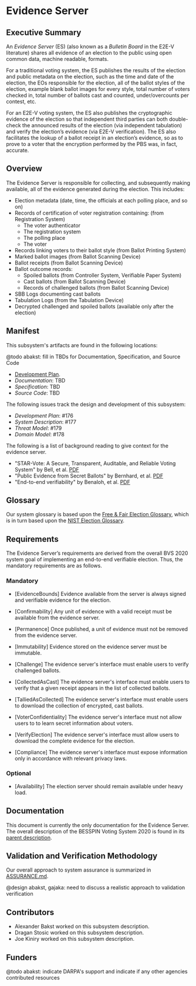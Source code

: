 # Evidence Server

## Executive Summary

An *Evidence Server* (ES) (also known as a *Bulletin Board* in the E2E-V
literature) shares all evidence of an election to the public using
open common data, machine readable, formats.

For a traditional voting system, the ES publishes the results of the
election and public metadata on the election, such as the time and
date of the election, the EOs responsible for the election, all of the
ballot styles of the election, example blank ballot images for every
style, total number of voters checked in, total number of ballots cast
and counted, under/overcounts per contest, etc.

For an E2E-V voting system, the ES also publishes the cryptographic
evidence of the election so that independent third parties can both
double-check the announced results of the election (via independent
tabulation) and verify the election’s evidence (via E2E-V
verification).  The ES also facilitates the lookup of a ballot receipt
in an election’s evidence, so as to prove to a voter that the
encryption performed by the PBS was, in fact, accurate.

## Overview

The Evidence Server is responsible for collecting, and subsequently making
available, all of the evidence generated during the election. This includes:

- Election metadata (date, time, the officials at each polling place, and so on)
- Records of certification of voter registration containing: (from Registration System)
    - The voter authenticator
    - The registration system
    - The polling place
    - The voter
- Records linking voters to their ballot style (from Ballot Printing System)
- Marked ballot images (from Ballot Scanning Device)
- Ballot receipts (from Ballot Scanning Device)
- Ballot outcome records:
    - Spoiled ballots (from Controller System, Verifiable Paper System)
    - Cast ballots (from Ballot Scanning Device)
    - Records of challenged ballots (from Ballot Scanning Device)
- SBB Logs documenting cast ballots
- Tabulation Logs (from the Tabulation Device)
- Decrypted challenged and spoiled ballots (available only after the election)

## Manifest

This subsystem's artifacts are found in the following locations:

@todo abakst: fill in TBDs for Documentation, Specification, and Source Code

- [Development Plan](../specs/evidence_server/plan.lando).
- _Documentation_: TBD
- _Specification_: TBD
- _Source Code_: TBD

The following issues track the design and development of this
subsystem:

- _Development Plan_: #176
- _System Description_: #177
- _Threat Model_: #179
- _Domain Model_: #178

The following is a list of background reading to give context for the evidence
server.

- "STAR-Vote: A Secure, Transparent, Auditable, and Reliable Voting System" by
  Bell, et al.
  [PDF](https://www.usenix.org/system/files/conference/evtwote13/jets-0101-bell.pdf)
- "Public Evidence from Secret Ballots" by Bernhard, et al.
  [PDF](https://arxiv.org/pdf/1707.08619.pdf)
- "End-to-end verifiability" by Benaloh, et al.
  [PDF](https://arxiv.org/ftp/arxiv/papers/1504/1504.03778.pdf)


## Glossary

Our system glossary is based upon the
[Free & Fair Election Glossary](https://github.com/FreeAndFair/ElectionGlossary),
which is in turn based upon the
[NIST Election Glossary](https://pages.nist.gov/ElectionGlossary/).


## Requirements

The Evidence Server’s requirements are derived from the overall BVS 2020 system
goal of implementing an end-to-end verifiable election. Thus, the mandatory
requirements are as follows.

### Mandatory

- [EvidenceBounds] Evidence available from the server is always signed and
  verifiable evidence for the election.

- [Confirmability] Any unit of evidence with a valid receipt must be available
  from the evidence server.

- [Permanence] Once published, a unit of evidence must not be removed from the
  evidence server.

- [Immutability] Evidence stored on the evidence server must be immutable.

- [Challenge] The evidence server's interface must enable users to verify
  challenged ballots.

- [CollectedAsCast] The evidence server's interface must enable users to
  verify that a given receipt appears in the list of collected ballots.

- [TalliedAsCollected] The evidence server's interface must enable users to
  download the collection of encrypted, cast ballots.

- [VoterConfidentiality] The evidence server's interface must not allow users to
  to learn secret information about voters.

- [VerifyElection] The evidence server's interface must allow users to download
  the complete evidence for the election.

- [Compliance] The evidence server's interface must expose information only in
  accordance with relevant privacy laws.

### Optional

- [Availability] The election server should remain available under heavy load.

## Documentation

This document is currently the only documentation for the Evidence Server. The
overall description of the BESSPIN Voting System 2020 is found in its
[parent description](./BVS_2020_system_description.md).

## Validation and Verification Methodology

Our overall approach to system assurance is summarized in
[ASSURANCE.md](../ASSURANCE.md).

@design abakst, gajaka: need to discuss a realistic approach to validation verification

## Contributors

 - Alexander Bakst worked on this subsystem description.
 - Dragan Stosic worked on this subsystem description.
 - Joe Kiniry worked on this subsystem description.

## Funders

@todo abakst: indicate DARPA's support and indicate if any other agencies
contributed resources
